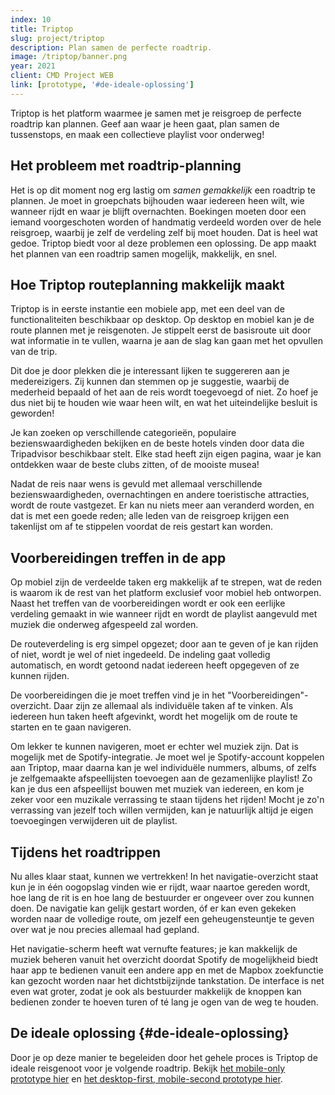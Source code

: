 ```yaml
---
index: 10
title: Triptop
slug: project/triptop
description: Plan samen de perfecte roadtrip.
image: /triptop/banner.png
year: 2021
client: CMD Project WEB
link: [prototype, '#de-ideale-oplossing']
---
```


<script>
  import Image from '$lib/components/atoms/Image.svelte'
</script>

Triptop is het platform waarmee je samen met je reisgroep de perfecte roadtrip kan plannen. Geef aan waar je heen gaat, plan samen de tussenstops, en maak een collectieve playlist voor onderweg!

## Het probleem met roadtrip-planning

Het is op dit moment nog erg lastig om _samen gemakkelijk_ een roadtrip te plannen. Je moet in groepchats bijhouden waar iedereen heen wilt, wie wanneer rijdt en waar je blijft overnachten. Boekingen moeten door een iemand voorgeschoten worden of handmatig verdeeld worden over de hele reisgroep, waarbij je zelf de verdeling zelf bij moet houden. Dat is heel wat gedoe. Triptop biedt voor al deze problemen een oplossing. De app maakt het plannen van een roadtrip samen mogelijk, makkelijk, en snel.

## Hoe Triptop routeplanning makkelijk maakt

Triptop is in eerste instantie een mobiele app, met een deel van de functionaliteiten beschikbaar op desktop. Op desktop en mobiel kan je de route plannen met je reisgenoten. Je stippelt eerst de basisroute uit door wat informatie in te vullen, waarna je aan de slag kan gaan met het opvullen van de trip.

Dit doe je door plekken die je interessant lijken te suggereren aan je medereizigers. Zij kunnen dan stemmen op je suggestie, waarbij de mederheid bepaald of het aan de reis wordt toegevoegd of niet. Zo hoef je dus niet bij te houden wie waar heen wilt, en wat het uiteindelijke besluit is geworden!

Je kan zoeken op verschillende categorieën, populaire bezienswaardigheden bekijken en de beste hotels vinden door data die Tripadvisor beschikbaar stelt. Elke stad heeft zijn eigen pagina, waar je kan ontdekken waar de beste clubs zitten, of de mooiste musea!

Nadat de reis naar wens is gevuld met allemaal verschillende bezienswaardigheden, overnachtingen en andere toeristische attracties, wordt de route vastgezet. Er kan nu niets meer aan veranderd worden, en dat is met een goede reden; alle leden van de reisgroep krijgen een takenlijst om af te stippelen voordat de reis gestart kan worden.

## Voorbereidingen treffen in de app

Op mobiel zijn de verdeelde taken erg makkelijk af te strepen, wat de reden is waarom ik de rest van het platform exclusief voor mobiel heb ontworpen. Naast het treffen van de voorbereidingen wordt er ook een eerlijke verdeling gemaakt in wie wanneer rijdt en wordt de playlist aangevuld met muziek die onderweg afgespeeld zal worden.

De routeverdeling is erg simpel opgezet; door aan te geven of je kan rijden of niet, wordt je wel of niet ingedeeld. De indeling gaat volledig automatisch, en wordt getoond nadat iedereen heeft opgegeven of ze kunnen rijden.

De voorbereidingen die je moet treffen vind je in het "Voorbereidingen"-overzicht. Daar zijn ze allemaal als individuële taken af te vinken. Als iedereen hun taken heeft afgevinkt, wordt het mogelijk om de route te starten en te gaan navigeren.

Om lekker te kunnen navigeren, moet er echter wel muziek zijn. Dat is mogelijk met de Spotify-integratie. Je moet wel je Spotify-account koppelen aan Triptop, maar daarna kan je wel individuële nummers, albums, of zelfs je zelfgemaakte afspeellijsten toevoegen aan de gezamenlijke playlist! Zo kan je dus een afspeellijst bouwen met muziek van iedereen, en kom je zeker voor een muzikale verrassing te staan tijdens het rijden! Mocht je zo'n verrassing van jezelf toch willen vermijden, kan je natuurlijk altijd je eigen toevoegingen verwijderen uit de playlist.

## Tijdens het roadtrippen

Nu alles klaar staat, kunnen we vertrekken! In het navigatie-overzicht staat kun je in één oogopslag vinden wie er rijdt, waar naartoe gereden wordt, hoe lang de rit is en hoe lang de bestuurder er ongeveer over zou kunnen doen. De navigatie kan gelijk gestart worden, óf er kan even gekeken worden naar de volledige route, om jezelf een geheugensteuntje te geven over wat je nou precies allemaal had gepland.

Het navigatie-scherm heeft wat vernufte features; je kan makkelijk de muziek beheren vanuit het overzicht doordat Spotify de mogelijkheid biedt haar app te bedienen vanuit een andere app en met de Mapbox zoekfunctie kan gezocht worden naar het dichtstbijzijnde tankstation. De interface is net even wat groter, zodat je ook als bestuurder makkelijk de knoppen kan bedienen zonder te hoeven turen of té lang je ogen van de weg te houden.

## De ideale oplossing {#de-ideale-oplossing}

Door je op deze manier te begeleiden door het gehele proces is Triptop de ideale reisgenoot voor je volgende roadtrip. Bekijk [het mobile-only prototype hier](https://framer.com/share/Triptop--yA1ZJP7lLE8f6xCrZJc7/m0DDcPgo1) en [het desktop-first, mobile-second prototype hier](https://framer.com/share/Triptop--yA1ZJP7lLE8f6xCrZJc7/NJdM1UrYd).

